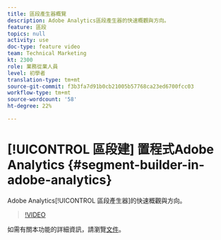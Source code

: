 ```yaml
---
title: 區段產生器概覽
description: Adobe Analytics區段產生器的快速概觀與方向。
feature: 區段
topics: null
activity: use
doc-type: feature video
team: Technical Marketing
kt: 2300
role: 業務從業人員
level: 初學者
translation-type: tm+mt
source-git-commit: f3b3fa7d91b0cb21005b57768ca23ed6700fcc03
workflow-type: tm+mt
source-wordcount: '58'
ht-degree: 22%

---
```



# [!UICONTROL 區段建] 置程式Adobe Analytics  {#segment-builder-in-adobe-analytics}

Adobe Analytics[!UICONTROL 區段產生器]的快速概觀與方向。

>[!VIDEO](https://video.tv.adobe.com/v/25404/?quality=12)

如需有關本功能的詳細資訊，請瀏覽[文件](https://marketing.adobe.com/resources/help/en_US/analytics/segment/index.html?f=seg_build_ui)。

